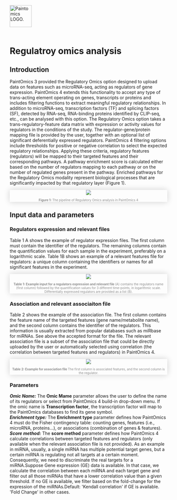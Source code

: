 <div class="imageContainer" style="" >
    <img src="paintomics_150x690.png" title="Paintomics LOGO." style=" height: 70px !important; margin-bottom: 20px; ">
</div>

# Regulatroy omics analysis

## Introduction

PaintOmics 3 provided the Regulatory Omics option designed to upload data on features such as microRNA-seq, acting as regulators of gene expression. PaintOmics 4 extends this functionality to accept any type of trans-acting element operating on genes, transcripts or proteins and includes filtering functions to extract meaningful regulatory relationships. In addition to microRNA-seq, transcription factors (TF) and splicing factors (SF), detected by RNA-seq, RNA-binding proteins identified by CLIP-seq, etc., can be analysed with this option. The Regulatory Omics option takes a trans-regulatory-feature data matrix with expression or activity values for regulators in the conditions of the study. The regulator-gene/protein mapping file is provided by the user, together with an optional list of significant deferentially expressed regulators. PaintOmics 4 filtering options include thresholds for positive or negative correlation to select the expected regulatory relationships. Applying these criteria, regulatory features (regulators) will be mapped to their targeted features and their corresponding pathways. A pathway enrichment score is calculated either based on the number of regulators mapping to each pathway or on the number of regulated genes present in the pathway. Enriched pathways for the Regulatory Omics modality represent biological processes that are significantly impacted by that regulatory layer (Figure 1).

<div class="imageContainer" style="box-shadow: 0px 0px 20px #D0D0D0; text-align:center; font-size:10px; color:#898989" >
    <img src="paintomics_regulatory_omics_figure1.png"/>
    <p class="imageLegend"><b>Figure 1:</b> The pipeline of Regulatory Omics analysis in PaintOmics 4</p>
</div>

## Input data and parameters

### Regulators expression and relevant files

Table 1 A shows the example of regulator expression files. The first column must contain the identifier of the regulators. The remaining columns contain the quantification values for each sample in the experiment, preferably on a logarithmic scale. Table 1B shows an example of a relevant features file for regulators: a unique column containing the identifiers or names for all significant features in the experiment.

<div class="imageContainer" style="box-shadow: 0px 0px 20px #D0D0D0; text-align:center; font-size:10px; color:#898989" >
    <img src="paintomics_regulatory_omics_figure2.png"/>
    <p class="imageLegend"><b>Table 1: Example input for a regulators expression and relevant file </b> (A) contains the regulators name (first column) followed by the quantification values for 3 different time-points, in logarithmic scale. Differentially expressed regulators are provided as a list (B).</p>
</div>

### Association and relevant associaiton file

Table 2 shows the example of the association file. The first column contains the feature name of the targeted features (gene name/metabolite name), and the second column contains the identifier of the regulators. This information is usually extracted from popular databases such as miRbase for miRNAs. See above the accepted format for the file.
The relevant association file is a subset of the association file that could be directly uploaded by the user or automatically selected using correlation (the correlation between targeted features and regulators) in PaintOmics 4. 

<div class="imageContainer" style="box-shadow: 0px 0px 20px #D0D0D0; text-align:center; font-size:10px; color:#898989" >
    <img src="paintomics_regulatory_omics_figure3.png"/>
    <p class="imageLegend"><b>Table 2: Example for association file </b> The first column is associated features, and the second column is the regulator.</p>
</div>

### Parameters

***Omic Name:*** The **Omic Mame** parameter allows the user to define the name of its regulators or select from PaintOmics 4 build-in drop-down menu. If the omic name is **Transcription factor**, the transcription factor will map to the PaintOmics databases to find its gene symbol.<br>
***Enrichment type:*** The **Enrichment type** parameter defines how PaintOmics 4 must do the Fisher contingency table: counting genes, features (i.e., microRNA, proteins...), or associations (combination of genes & features).<br>
***Score method:*** The **score method** parameter defines how PaintOmics 4 calculate correlations between targeted features and regulators (only available when the relevant association file is not provided). As an example in miRNA, usually, a single miRNA has multiple potential target genes, but a certain miRNA is regulating not all targets at a certain moment. Consequently, we need to discriminate the real targets for a miRNA.Suppose Gene expression (GE) data is available. In that case, we calculate the correlation between each miRNA and each target gene and filter out all those miRNAs that have a lower correlation value than a given threshold. If no GE is available, we filter based on the fold-change for the expression of the miRNAs.Default: 'Kendall correlation' if GE is available. 'Fold Change' in other cases.<br>





